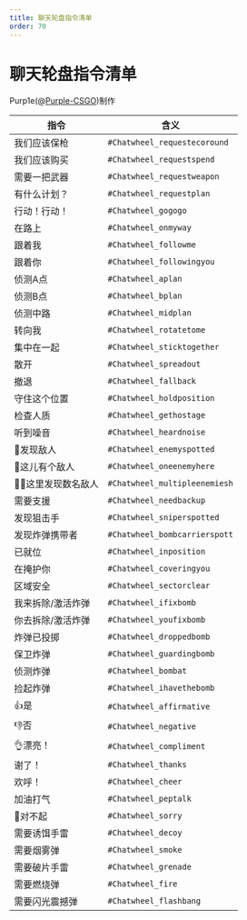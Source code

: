 ```yaml
---
title: 聊天轮盘指令清单
order: 70
---
```

# 聊天轮盘指令清单

Purp1e(@[Purple-CSGO](https://space.bilibili.com/73115492))制作

| 指令 | 含义 |
| ---- | ---- |
| 我们应该保枪 | `#Chatwheel_requestecoround` |
| 我们应该购买 | `#Chatwheel_requestspend` |
| 需要一把武器 | `#Chatwheel_requestweapon` |
| 有什么计划？ | `#Chatwheel_requestplan` |
| 行动！行动！ | `#Chatwheel_gogogo` |
| 在路上 | `#Chatwheel_onmyway` |
| 跟着我 | `#Chatwheel_followme` |
| 跟着你 | `#Chatwheel_followingyou` |
| 侦测A点 | `#Chatwheel_aplan` |
| 侦测B点 | `#Chatwheel_bplan` |
| 侦测中路 | `#Chatwheel_midplan` |
| 转向我 | `#Chatwheel_rotatetome` |
| 集中在一起 | `#Chatwheel_sticktogether` |
| 散开 | `#Chatwheel_spreadout` |
| 撤退 | `#Chatwheel_fallback` |
| 守住这个位置 | `#Chatwheel_holdposition` |
| 检查人质 | `#Chatwheel_gethostage` |
| 听到噪音 | `#Chatwheel_heardnoise` |
| 👀发现敌人 | `#Chatwheel_enemyspotted` |
| 👀这儿有个敌人 | `#Chatwheel_oneenemyhere` |
| 👀👀这里发现数名敌人 | `#Chatwheel_multipleenemiesh` |
| 需要支援 | `#Chatwheel_needbackup` |
| 发现狙击手 | `#Chatwheel_sniperspotted` |
| 发现炸弹携带者 | `#Chatwheel_bombcarrierspott` |
| 已就位 | `#Chatwheel_inposition` |
| 在掩护你 | `#Chatwheel_coveringyou` |
| 区域安全 | `#Chatwheel_sectorclear` |
| 我来拆除/激活炸弹 | `#Chatwheel_ifixbomb` |
| 你去拆除/激活炸弹 | `#Chatwheel_youfixbomb` |
| 炸弹已投掷 | `#Chatwheel_droppedbomb` |
| 保卫炸弹 | `#Chatwheel_guardingbomb` |
| 侦测炸弹 | `#Chatwheel_bombat` |
| 捡起炸弹 | `#Chatwheel_ihavethebomb` |
| 👍是 | `#Chatwheel_affirmative` |
| 👎否 | `#Chatwheel_negative` |
| 👌漂亮！ | `#Chatwheel_compliment` |
| 谢了！ | `#Chatwheel_thanks` |
| 欢呼！ | `#Chatwheel_cheer` |
| 加油打气 | `#Chatwheel_peptalk` |
| 👋对不起 | `#Chatwheel_sorry` |
| 需要诱饵手雷 | `#Chatwheel_decoy` |
| 需要烟雾弹 | `#Chatwheel_smoke` |
| 需要破片手雷 | `#Chatwheel_grenade` |
| 需要燃烧弹 | `#Chatwheel_fire` |
| 需要闪光震撼弹 | `#Chatwheel_flashbang` |